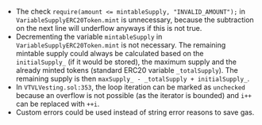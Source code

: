 - The check `require(amount <= mintableSupply, "INVALID_AMOUNT");` in `VariableSupplyERC20Token.mint` is unnecessary, because the subtraction on the next line will underflow anyways if this is not true.
- Decrementing the variable `mintableSupply` in `VariableSupplyERC20Token.mint` is not necessary. The remaining mintable supply could always be calculated based on the `initialSupply_` (if it would be stored), the maximum supply and the already minted tokens (standard ERC20 variable `_totalSupply`). The remaining supply is then `maxSupply_ - _totalSupply + initialSupply_`. 
- In `VTVLVesting.sol:353`, the loop iteration can be marked as `unchecked` because an overflow is not possible (as the iterator is bounded) and `i++` can be replaced with `++i`.
- Custom errors could be used instead of string error reasons to save gas.